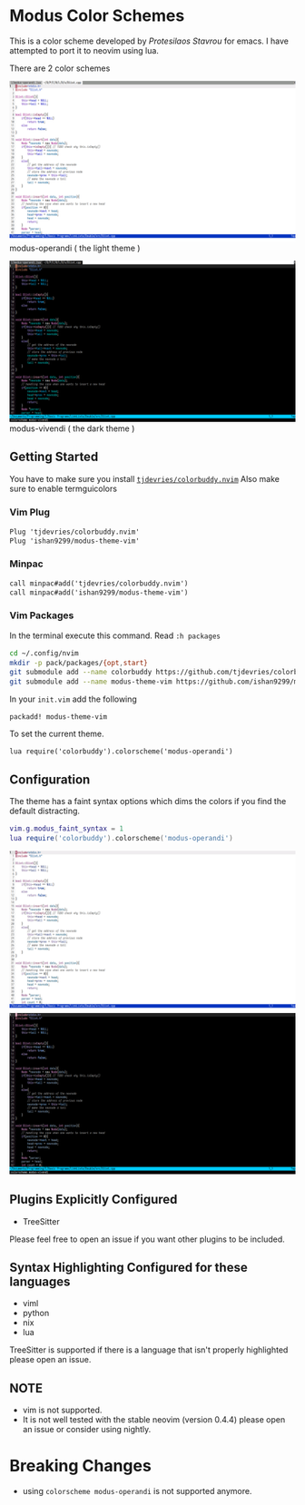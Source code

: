 Modus Color Schemes
=====================

This is a color scheme developed by *Protesilaos Stavrou* for emacs. I have attempted to port it to neovim using lua.

There are 2 color schemes

![modus-operandi](./screenshots/modus-operandi.png)
modus-operandi ( the light theme )

![modus-vivendi](./screenshots/modus-vivendi.png)
modus-vivendi ( the dark theme )

Getting Started
---------------

You have to make sure you install [`tjdevries/colorbuddy.nvim`](https://github.com/tjdevries/colorbuddy.vim)
Also make sure to enable termguicolors

### Vim Plug

```
Plug 'tjdevries/colorbuddy.nvim'
Plug 'ishan9299/modus-theme-vim'
```

### Minpac

```viml
call minpac#add('tjdevries/colorbuddy.nvim')
call minpac#add('ishan9299/modus-theme-vim')
```

### Vim Packages

In the terminal execute this command. Read `:h packages`
```sh
cd ~/.config/nvim
mkdir -p pack/packages/{opt,start}
git submodule add --name colorbuddy https://github.com/tjdevries/colorbuddy.nvim pack/packages/opt/colorbuddy.nvim
git submodule add --name modus-theme-vim https://github.com/ishan9299/modus-theme-vim pack/packages/opt/modus-theme-vim
```
In your `init.vim` add the following
```
packadd! modus-theme-vim
```

To set the current theme.

```viml
lua require('colorbuddy').colorscheme('modus-operandi')
```

Configuration
--------------
The theme has a faint syntax options which dims the colors if you find the default distracting.
```lua
vim.g.modus_faint_syntax = 1
lua require('colorbuddy').colorscheme('modus-operandi')
```
  
![modus-faint-operandi](./screenshots/modus-operandi-faint.png)
![modus-faint-vivendi](./screenshots/modus-vivendi-faint.png)

Plugins Explicitly Configured
-----------------------------
- TreeSitter

Please feel free to open an issue if you want other plugins to be included.

Syntax Highlighting Configured for these languages
--------------------------------------------------
- viml
- python
- nix
- lua

TreeSitter is supported if there is a language that isn't properly highlighted please open an issue.

## NOTE
- vim is not supported.
- It is not well tested with the stable neovim (version 0.4.4) please open an issue or consider using nightly.

# Breaking Changes
- using `colorscheme modus-operandi` is not supported anymore.
